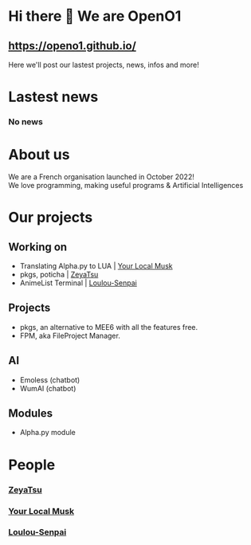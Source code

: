 # Hi there 👋 We are OpenO1 
## https://openo1.github.io/
Here we'll post our lastest projects, news, infos and more!

# Lastest news
### No news

# About us
We are a French organisation launched in October 2022! <br />
We love programming, making useful programs & Artificial Intelligences <br />

# Our projects

## Working on 
* Translating Alpha.py to LUA | <a href="https://github.com/YourLocalMusk">Your Local Musk</a>
* pkgs, poticha | <a href="https://github.com/ZeyaTsu">ZeyaTsu</a>
* AnimeList Terminal | <a href="https://github.com/Loulou-Senpai">Loulou-Senpai</a>

## Projects
* pkgs, an alternative to MEE6 with all the features free.
* FPM, aka FileProject Manager.

## AI
* Emoless (chatbot)
* WumAI (chatbot)

## Modules
* Alpha.py module



# People
### <a href="youtube.com">ZeyaTsu</a>
### <a href="https://github.com/YourLocalMusk">Your Local Musk</a>
### <a href="https://github.com/Loulou-Senpai">Loulou-Senpai</a>
